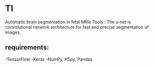 # TI
Automatic brain segmentation in fetal MRIs
Tools :
The u-net is convolutional network architecture for fast and precise segmentation of images.
## requirements:
-TensorFlow
-Keras
-NumPy, H5py, Pandas
